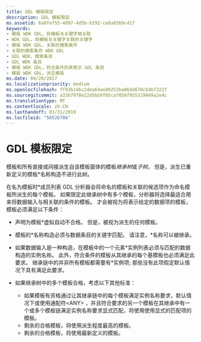 ```yaml
---
title: GDL 模板限定
description: GDL 模板限定
ms.assetid: 6a0fef55-4097-4d5b-b192-ce8a03b9c41f
keywords:
- 模板 WDK GDL，将模板与关键字相关联
- WDK GDL，将模板与关键字关联的关键字
- 模板 WDK GDL，关联的搜索条件
- 关联的搜索条件 WDK GDL
- GDL WDK，搜索条目
- GDL WDK 条目
- 模板 WDK GDL，符合条件的来表示 GDL 条目
- 模板 WDK GDL，派生模板
ms.date: 04/20/2017
ms.localizationpriority: medium
ms.openlocfilehash: ff92b14bc2dea64ae09253ba86dd670cb4bf322f
ms.sourcegitcommit: a33b7978e22d5bb9f65ca7056f955319049a2e4c
ms.translationtype: MT
ms.contentlocale: zh-CN
ms.lasthandoff: 01/31/2019
ms.locfileid: "56526706"
---
```

# <a name="gdl-template-qualification"></a>GDL 模板限定


模板和所有直接或间接派生自该模板窗体的模板*继承树*或*子树*。 但是，派生已重新定义的模板\*名称构造不进行此树。

在名为模板时\*成员列表 GDL 分析器会将命名的模板和关联的候选项作为命名模板所派生的每个模板。 如果限定此继承树中有多个模板，分析器将选择最适合用来将数据输入与相关联的条件的模板。 才会被视为将表示给定的数据项的模板，模板必须满足以下条件：

-   声明为模板\*虚拟自动不合格。 但是，被视为派生的任何模板。

-   模板的\*名称构造必须与数据条目的关键字匹配。 请注意，\*名称可以被继承。

-   如果数据输入是一种构造，在模板中的一个元素\*实例列表必须与匹配的数据构造的实例名称。 此外，符合条件的模板从其继承的每个基模板也必须满足此要求。 继承链中的并非所有模板都需要有\*实例项; 那些没有此项假定默认情况下具有满足此要求。

-   如果继承树中的多个模板合格，考虑以下其他标准：
    -   如果模板有资格通过让其继承链中的每个模板满足实例名称要求，默认情况下或使用通配符&lt;ANY&gt; ，并且符合要求的另一个模板在其继承中有一个或多个模板链满足实例名称要求显式匹配，将使用使用显式的匹配项的模板。
    -   剩余的合格模板，将使用派生程度最高的模板。
    -   剩余的合格模板，将使用最新定义的模板。

 

 




